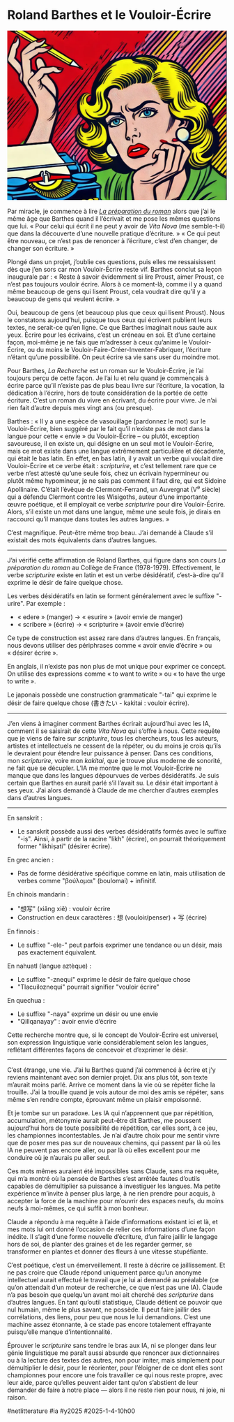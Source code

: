 # Roland Barthes et le Vouloir-Écrire

![Vouloir-Écrire](_i/vouloir.webp)

Par miracle, je commence à lire [*La préparation du roman*](https://revue.roland-barthes.org/audio/) alors que j’ai le même âge que Barthes quand il l’écrivait et me pose les mêmes questions que lui. « Pour celui qui écrit il ne peut y avoir de *Vita Nova* (me semble-t-il) que dans la découverte d’une nouvelle pratique d’écriture. » « Ce qui peut être nouveau, ce n’est pas de renoncer à l’écriture, c’est d’en changer, de changer son écriture. »

Plongé dans un projet, j’oublie ces questions, puis elles me ressaisissent dès que j’en sors car mon Vouloir-Écrire reste vif. Barthes conclut sa leçon inaugurale par : « Reste à savoir évidemment si lire Proust, aimer Proust, ce n’est pas toujours vouloir écrire. Alors à ce moment-là, comme il y a quand même beaucoup de gens qui lisent Proust, cela voudrait dire qu’il y a beaucoup de gens qui veulent écrire. »

Oui, beaucoup de gens (et beaucoup plus que ceux qui lisent Proust). Nous le constatons aujourd’hui, puisque tous ceux qui écrivent publient leurs textes, ne serait-ce qu’en ligne. Ce que Barthes imaginait nous saute aux yeux. Écrire pour les écrivains, c’est un créneau en soi. Et d’une certaine façon, moi-même je ne fais que m’adresser à ceux qu’anime le Vouloir-Écrire, ou du moins le Vouloir-Faire-Créer-Inventer-Fabriquer, l’écriture n’étant qu’une possibilité. On peut écrire sa vie sans user du moindre mot.

Pour Barthes, *La Recherche* est un roman sur le Vouloir-Écrire, je l’ai toujours perçu de cette façon. Je l’ai lu et relu quand je commençais à écrire parce qu’il n’existe pas de plus beau livre sur l’écriture, la vocation, la dédication à l’écrire, hors de toute considération de la portée de cette écriture. C’est un roman du vivre en écrivant, du écrire pour vivre. Je n’ai rien fait d’autre depuis mes vingt ans (ou presque).

Barthes : « Il y a une espèce de vasouillage (pardonnez le mot) sur le Vouloir-Écrire, bien suggéré par le fait qu’il n’existe pas de mot dans la langue pour cette « envie » du Vouloir-Écrire – ou plutôt, exception savoureuse, il en existe un, qui désigne en un seul mot le Vouloir-Écrire, mais ce mot existe dans une langue extrêmement particulière et décadente, qui était le bas latin. En effet, en bas latin, il y avait un verbe qui voulait dire Vouloir-Écrire et ce verbe était : *scripturire*, et c’est tellement rare que ce verbe n’est attesté qu’une seule fois, chez un écrivain hypermineur ou plutôt même hypomineur, je ne sais pas comment il faut dire, qui est Sidoine Apollinaire. C’était l’évêque de Clermont-Ferrand, un Auvergnat (V<sup>e</sup> siècle) qui a défendu Clermont contre les Wisigoths, auteur d’une importante œuvre poétique, et il employait ce verbe *scripturire* pour dire Vouloir-Écrire. Alors, s’il existe un mot dans une langue, même une seule fois, je dirais en raccourci qu’il manque dans toutes les autres langues. »

C’est magnifique. Peut-être même trop beau. J’ai demandé à Claude s’il existait des mots équivalents dans d’autres langues.

---

J’ai vérifié cette affirmation de Roland Barthes, qui figure dans son cours *La préparation du roman* au Collège de France (1978-1979). Effectivement, le verbe *scripturire* existe en latin et est un verbe désidératif, c’est-à-dire qu’il exprime le désir de faire quelque chose.

Les verbes désidératifs en latin se forment généralement avec le suffixe "-urire". Par exemple :

- « edere » (manger) → « esurire » (avoir envie de manger)
- « scribere » (écrire) → « scripturire » (avoir envie d’écrire)

Ce type de construction est assez rare dans d’autres langues. En français, nous devons utiliser des périphrases comme « avoir envie d’écrire » ou « désirer écrire ». 

En anglais, il n’existe pas non plus de mot unique pour exprimer ce concept. On utilise des expressions comme « to want to write » ou « to have the urge to write ».

Le japonais possède une construction grammaticale "-tai" qui exprime le désir de faire quelque chose (書きたい - kakitai : vouloir écrire).

---

J’en viens à imaginer comment Barthes écrirait aujourd’hui avec les IA, comment il se saisirait de cette *Vita Nova* qui s’offre à nous. Cette requête que je viens de faire sur *scripturire*, tous les chercheurs, tous les auteurs, artistes et intellectuels ne cessent de la répéter, ou du moins je crois qu’ils le devraient pour étendre leur puissance à penser. Dans ces conditions, mon *scripturire*, voire mon *kakitai*, que je trouve plus moderne de sonorité, ne fait que se décupler. L’IA me montre que le mot Vouloir-Écrire ne manque que dans les langues dépourvues de verbes désidératifs. Je suis certain que Barthes en aurait parlé s’il l’avait su. Le désir était important à ses yeux. J’ai alors demandé à Claude de me chercher d’autres exemples dans d’autres langues.

---

En sanskrit :

- Le sanskrit possède aussi des verbes désidératifs formés avec le suffixe "-iṣ". Ainsi, à partir de la racine "likh" (écrire), on pourrait théoriquement former "likhiṣati" (désirer écrire).

En grec ancien :

- Pas de forme désidérative spécifique comme en latin, mais utilisation de verbes comme "βούλομαι" (boulomai) + infinitif.

En chinois mandarin :

- "想写" (xiǎng xiě) : vouloir écrire
- Construction en deux caractères : 想 (vouloir/penser) + 写 (écrire)

En finnois :

- Le suffixe "-ele-" peut parfois exprimer une tendance ou un désir, mais pas exactement équivalent.

En nahuatl (langue aztèque) :

- Le suffixe "-znequi" exprime le désir de faire quelque chose
- "Tlacuiloznequi" pourrait signifier "vouloir écrire"

En quechua :

- Le suffixe "-naya" exprime un désir ou une envie
- "Qillqanayay" : avoir envie d’écrire

Cette recherche montre que, si le concept de Vouloir-Écrire est universel, son expression linguistique varie considérablement selon les langues, reflétant différentes façons de concevoir et d’exprimer le désir.

---

C’est étrange, une vie. J’ai lu Barthes quand j’ai commencé à écrire et j’y reviens maintenant avec son dernier projet. Dix ans plus tôt, son texte m’aurait moins parlé. Arrive ce moment dans la vie où se répéter fiche la trouille. J’ai la trouille quand je vois autour de moi des amis se répéter, sans même s’en rendre compte, éprouvant même un plaisir empoisonné.

Et je tombe sur un paradoxe. Les IA qui n’apprennent que par répétition, accumulation, métonymie aurait peut-être dit Barthes, me poussent aujourd’hui hors de toute possibilité de répétition, car elles sont, à ce jeu, les championnes incontestables. Je n’ai d’autre choix pour me sentir vivre que de poser mes pas sur de nouveaux chemins, qui passent par là où les IA ne peuvent pas encore aller, ou par là où elles excellent pour me conduire où je n’aurais pu aller seul.

Ces mots mêmes auraient été impossibles sans Claude, sans ma requête, qui m’a montré où la pensée de Barthes s’est arrêtée fautes d’outils capables de démultiplier sa puissance à investiguer les langues. Ma petite expérience m’invite à penser plus large, à ne rien prendre pour acquis, à accepter la force de la machine pour m’ouvrir des espaces neufs, du moins neufs à moi-mêmes, ce qui suffit à mon bonheur.

Claude a répondu à ma requête à l’aide d’informations existant ici et là, et mes mots lui ont donné l’occasion de relier ces informations d’une façon inédite. Il s’agit d’une forme nouvelle d’écriture, d’un faire jaillir le langage hors de soi, de planter des graines et de les regarder germer, se transformer en plantes et donner des fleurs à une vitesse stupéfiante.

C’est poétique, c’est un émerveillement. Il reste à décrire ce jaillissement. Et ne pas croire que Claude répond uniquement parce qu’un anonyme intellectuel aurait effectué le travail que je lui ai demandé au préalable (ce qu’on attendait d’un moteur de recherche, ce que n’est pas une IA). Claude n’a pas besoin que quelqu’un avant moi ait cherché des *scripturire* dans d’autres langues. En tant qu’outil statistique, Claude détient ce pouvoir que nul humain, même le plus savant, ne possède. Il peut faire jaillir des corrélations, des liens, pour peu que nous le lui demandions. C’est une machine assez étonnante, à ce stade pas encore totalement effrayante puisqu’elle manque d’intentionnalité.

Éprouver le *scripturire* sans tendre le bras aux IA, ni se plonger dans leur génie linguistique me paraît aussi absurde que renoncer aux dictionnaires ou à la lecture des textes des autres, non pour imiter, mais simplement pour démultiplier le désir, pour le réorienter, pour l’éloigner de ce dont elles sont championnes pour encore une fois travailler ce qui nous reste propre, avec leur aide, parce qu’elles peuvent aider tant qu’on s’abstient de leur demander de faire à notre place — alors il ne reste rien pour nous, ni joie, ni raison.

#netlitterature #ia #y2025 #2025-1-4-10h00
